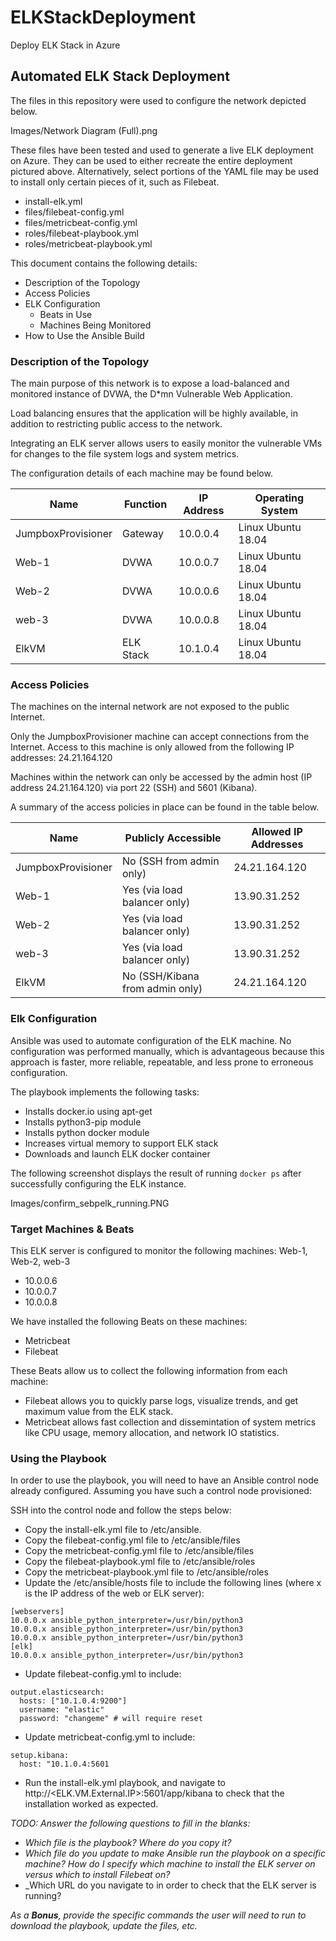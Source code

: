 # ELKStackDeployment
Deploy ELK Stack in Azure
## Automated ELK Stack Deployment

The files in this repository were used to configure the network depicted below.

Images/Network Diagram (Full).png

These files have been tested and used to generate a live ELK deployment on Azure. They can be used to either recreate the entire deployment pictured above. Alternatively, select portions of the YAML file may be used to install only certain pieces of it, such as Filebeat.
- install-elk.yml
- files/filebeat-config.yml
- files/metricbeat-config.yml
- roles/filebeat-playbook.yml
- roles/metricbeat-playbook.yml

This document contains the following details:
- Description of the Topology
- Access Policies
- ELK Configuration
  - Beats in Use
  - Machines Being Monitored
- How to Use the Ansible Build


### Description of the Topology

The main purpose of this network is to expose a load-balanced and monitored instance of DVWA, the D*mn Vulnerable Web Application.

Load balancing ensures that the application will be highly available, in addition to restricting public access to the network.

Integrating an ELK server allows users to easily monitor the vulnerable VMs for changes to the file system logs and system metrics.

The configuration details of each machine may be found below.

| Name               | Function  | IP Address | Operating System   |
|--------------------|-----------|------------|--------------------|
| JumpboxProvisioner | Gateway   | 10.0.0.4   | Linux Ubuntu 18.04 |
| Web-1              | DVWA      | 10.0.0.7   | Linux Ubuntu 18.04 |
| Web-2              | DVWA      | 10.0.0.6   | Linux Ubuntu 18.04 |
| web-3              | DVWA      | 10.0.0.8   | Linux Ubuntu 18.04 |
| ElkVM              | ELK Stack | 10.1.0.4   | Linux Ubuntu 18.04 |

### Access Policies

The machines on the internal network are not exposed to the public Internet. 

Only the JumpboxProvisioner machine can accept connections from the Internet. Access to this machine is only allowed from the following IP addresses: 24.21.164.120

Machines within the network can only be accessed by the admin host (IP address 24.21.164.120) via port 22 (SSH) and 5601 (Kibana).

A summary of the access policies in place can be found in the table below.

| Name               | Publicly Accessible             | Allowed IP Addresses |
|--------------------|---------------------------------|----------------------|
| JumpboxProvisioner | No (SSH from admin only)        | 24.21.164.120        |
| Web-1              | Yes (via load balancer only)    | 13.90.31.252         |
| Web-2              | Yes (via load balancer only)    | 13.90.31.252         |
| web-3              | Yes (via load balancer only)    | 13.90.31.252         |
| ElkVM              | No (SSH/Kibana from admin only) | 24.21.164.120        |

### Elk Configuration

Ansible was used to automate configuration of the ELK machine. No configuration was performed manually, which is advantageous because this approach is faster, more reliable, repeatable, and less prone to erroneous configuration.

The playbook implements the following tasks:
- Installs docker.io using apt-get
- Installs python3-pip module
- Installs python docker module
- Increases virtual memory to support ELK stack
- Downloads and launch ELK docker container

The following screenshot displays the result of running `docker ps` after successfully configuring the ELK instance.

Images/confirm_sebpelk_running.PNG

### Target Machines & Beats
This ELK server is configured to monitor the following machines: Web-1, Web-2, web-3
- 10.0.0.6
- 10.0.0.7
- 10.0.0.8

We have installed the following Beats on these machines:
- Metricbeat
- Filebeat

These Beats allow us to collect the following information from each machine:
- Filebeat allows you to quickly parse logs, visualize trends, and get maximum value from the ELK stack. 
- Metricbeat allows fast collection and dissemintation of system metrics like CPU usage, memory allocation, and network IO statistics.

### Using the Playbook
In order to use the playbook, you will need to have an Ansible control node already configured. Assuming you have such a control node provisioned: 

SSH into the control node and follow the steps below:
- Copy the install-elk.yml file to /etc/ansible.
- Copy the filebeat-config.yml file to /etc/ansible/files
- Copy the metricbeat-config.yml file to /etc/ansible/files
- Copy the filebeat-playbook.yml file to /etc/ansible/roles
- Copy the metricbeat-playbook.yml file to /etc/ansible/roles
- Update the /etc/ansible/hosts file to include the following lines (where x is the IP address of the web or ELK server):
```
[webservers]
10.0.0.x ansible_python_interpreter=/usr/bin/python3
10.0.0.x ansible_python_interpreter=/usr/bin/python3
10.0.0.x ansible_python_interpreter=/usr/bin/python3
[elk]
10.0.0.x ansible_python_interpreter=/usr/bin/python3
```

- Update filebeat-config.yml to include:
```
output.elasticsearch:
  hosts: ["10.1.0.4:9200"]
  username: "elastic"
  password: "changeme" # will require reset
```
- Update metricbeat-config.yml to include:
```
setup.kibana:
  host: "10.1.0.4:5601
```
- Run the install-elk.yml playbook, and navigate to http://<ELK.VM.External.IP>:5601/app/kibana to check that the installation worked as expected.

_TODO: Answer the following questions to fill in the blanks:_
- _Which file is the playbook? Where do you copy it?_
- _Which file do you update to make Ansible run the playbook on a specific machine? How do I specify which machine to install the ELK server on versus which to install Filebeat on?_
- _Which URL do you navigate to in order to check that the ELK server is running?

_As a **Bonus**, provide the specific commands the user will need to run to download the playbook, update the files, etc._
